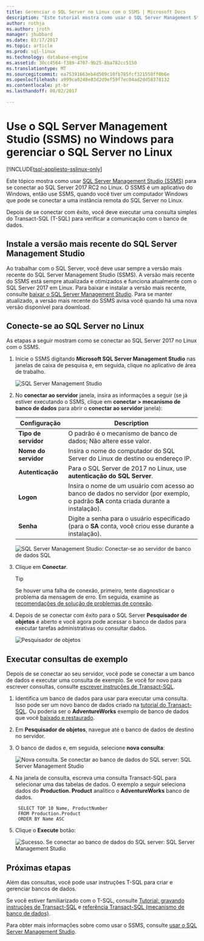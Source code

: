 ```yaml
---
title: Gerenciar o SQL Server no Linux com o SSMS | Microsoft Docs
description: "Este tutorial mostra como usar o SQL Server Management Studio no Windows para se conectar ao SQL Server em execução no Linux."
author: rothja
ms.author: jroth
manager: jhubbard
ms.date: 03/17/2017
ms.topic: article
ms.prod: sql-linux
ms.technology: database-engine
ms.assetid: 30cc4564-f389-4707-9b25-8ba782cc5150
ms.translationtype: MT
ms.sourcegitcommit: ea75391663eb4d509c10fb785fcf321558ff0b6e
ms.openlocfilehash: a999ca0248e83d2d9ef59f7ec04ad2dd58378132
ms.contentlocale: pt-br
ms.lasthandoff: 08/02/2017

---
```

# <a name="use-sql-server-management-studio-ssms-on-windows-to-manage-sql-server-on-linux"></a>Use o SQL Server Management Studio (SSMS) no Windows para gerenciar o SQL Server no Linux

[!INCLUDE[tsql-appliesto-sslinux-only](../includes/tsql-appliesto-sslinux-only.md)]

Este tópico mostra como usar [SQL Server Management Studio (SSMS)](https://msdn.microsoft.com/library/mt238290.aspx) para se conectar ao SQL Server 2017 RC2 no Linux. O SSMS é um aplicativo do Windows, então use SSMS, quando você tiver um computador Windows que pode se conectar a uma instância remota do SQL Server no Linux. 

Depois de se conectar com êxito, você deve executar uma consulta simples do Transact-SQL (T-SQL) para verificar a comunicação com o banco de dados.

## <a name="install-the-newest-version-of-sql-server-management-studio"></a>Instale a versão mais recente do SQL Server Management Studio

Ao trabalhar com o SQL Server, você deve usar sempre a versão mais recente do SQL Server Management Studio (SSMS). A versão mais recente do SSMS está sempre atualizada e otimizados e funciona atualmente com o SQL Server 2017 em Linux. Para baixar e instalar a versão mais recente, consulte [baixar o SQL Server Management Studio](https://msdn.microsoft.com/library/mt238290.aspx). Para se manter atualizado, a versão mais recente do SSMS avisa você quando há uma nova versão disponível para download. 

## <a name="connect-to-sql-server-on-linux"></a>Conecte-se ao SQL Server no Linux

As etapas a seguir mostram como se conectar ao SQL Server 2017 no Linux com o SSMS.

1. Inicie o SSMS digitando **Microsoft SQL Server Management Studio** nas janelas de caixa de pesquisa e, em seguida, clique no aplicativo de área de trabalho.

    ![SQL Server Management Studio](./media/sql-server-linux-develop-use-ssms/ssms.png)

2. No **conectar ao servidor** janela, insira as informações a seguir (se já estiver executando o SSMS, clique em **conectar > mecanismo de banco de dados** para abrir o **conectar ao servidor** janela):

   | Configuração | Description |
   |-----|-----|
   | **Tipo de servidor** | O padrão é o mecanismo de banco de dados; Não altere esse valor. |
   | **Nome do servidor** | Insira o nome do computador do SQL Server do Linux de destino ou endereço IP. |
   | **Autenticação** | Para o SQL Server de 2017 no Linux, use **autenticação do SQL Server**. |
   | **Logon** | Insira o nome de um usuário com acesso ao banco de dados no servidor (por exemplo, o padrão **SA** conta criada durante a instalação). |
   | **Senha** | Digite a senha para o usuário especificado (para o **SA** conta, você criou esse durante a instalação). |

    ![SQL Server Management Studio: Conectar-se ao servidor de banco de dados SQL](./media/sql-server-linux-develop-use-ssms/connect.png)

3. Clique em **Conectar**.

    > [!TIP]
    > Se houver uma falha de conexão, primeiro, tente diagnosticar o problema da mensagem de erro. Em seguida, examine as [recomendações de solução de problemas de conexão](sql-server-linux-troubleshooting-guide.md#connection).
 
5. Depois de se conectar com êxito para o SQL Server **Pesquisador de objetos** é aberto e você agora pode acessar o banco de dados para executar tarefas administrativas ou consultar dados.
 
     ![Pesquisador de objetos](./media/sql-server-linux-develop-use-ssms/object-explorer.png)
     
## <a name="run-sample-queries"></a>Executar consultas de exemplo

Depois de se conectar ao seu servidor, você pode se conectar a um banco de dados e executar uma consulta de exemplo. Se você for novo para escrever consultas, consulte [escrever instruções de Transact-SQL](https://msdn.microsoft.com/library/ms365303.aspx).

1. Identifica um banco de dados para usar para executar uma consulta. Isso pode ser um novo banco de dados criado na [tutorial do Transact-SQL](https://msdn.microsoft.com/library/ms365303.aspx). Ou poderia ser o **AdventureWorks** exemplo de banco de dados que você [baixado e restaurado](sql-server-linux-migrate-restore-database.md).
2. Em **Pesquisador de objetos**, navegue até o banco de dados de destino no servidor.
2. O banco de dados e, em seguida, selecione **nova consulta**:

    ![Nova consulta. Se conectar ao banco de dados do SQL server: SQL Server Management Studio](./media/sql-server-linux-develop-use-ssms/new-query.png)

3. Na janela de consulta, escreva uma consulta Transact-SQL para selecionar uma das tabelas de dados. O exemplo a seguir seleciona dados do **Production. Product** analítico o **AdventureWorks** banco de dados.

        SELECT TOP 10 Name, ProductNumber
        FROM Production.Product
        ORDER BY Name ASC

4. Clique o **Execute** botão:

    ![Sucesso. Se conectar ao banco de dados do SQL server: SQL Server Management Studio](./media/sql-server-linux-develop-use-ssms/execute-query.png)

## <a name="next-steps"></a>Próximas etapas

Além das consultas, você pode usar instruções T-SQL para criar e gerenciar bancos de dados.

Se você estiver familiarizado com o T-SQL, consulte [Tutorial: gravando instruções de Transact-SQL](https://msdn.microsoft.com/library/ms365303.aspx) e [referência Transact-SQL (mecanismo de banco de dados)](https://msdn.microsoft.com/library/bb510741.aspx).

Para obter mais informações sobre como usar o SSMS, consulte [usar o SQL Server Management Studio](https://msdn.microsoft.com/library/ms174173.aspx).


